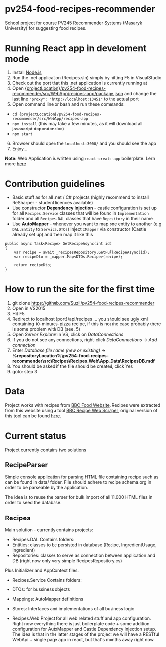 # pv254-food-recipes-recommender
School project for course PV245 Recommender Systems (Masaryk University) for suggesting food recipes.

# Running React app in develoment mode
1. Install [Node.js](https://nodejs.org/en/download/)
2. Run the .net application (Recipes.sln) simply by hitting F5 in VisualStudio
3. Check out the port that this .net application is currently running at
4. Open [{projectLocation}/pv254-food-recipes-recommender/src/WebApp/recipes-app/package.json](https://github.com/Suzii/pv254-food-recipes-recommender/blob/master/src/WebApp/recipes-app/package.json) and change the last line `"proxy": "http://localhost:13451"` to the actual port
5. Open command line or bash and run these commands:
 - `cd {projectLocation}/pv254-food-recipes-recommender/src/WebApp/recipes-app`
 - `npm install` (this may take a few minutes, as it will download all javascript dependencies)
 - `npm start`
6. Browser should open the `localhost:3000/` and you should see the app
7. Enjoy...

**Note:**  Web Application is written using `react-create-app` boilerplate. Lern more [here](https://github.com/facebookincubator/create-react-app)

# Contribution guidelines
 - Basic stuff as for all .net / C# projects (highly recommend to install ReSharper - student licences available)
 - Use constructor **Dependency Injection** - castle configuration is set up for all `Recipes.Service` classes that will be found in `Implementation` folder and all `Recipes.DAL` classes that have `Repository` in their name
 - Use **AutoMapper** - whenever you want to map one entity to another (e.g `DAL.Entity` to `Service.DTOs`) inject `IMapper` via constructor (Castle already set up) and then map it like this
```
public async Task<Recipe> GetRecipeAsync(int id)
{
    var recipe = await _recipesRepository.GetFullRecipeAsync(id);
    var recipeDto = _mapper.Map<DTOs.Recipe>(recipe);

    return recipeDto;
}
```

# How to run the site for the first time
1. git clone https://github.com/Suzii/pv254-food-recipes-recommender
2. Open in VS2015
3. Hit F5
4. Redirect to localhost:{port}/api/recipes ... you should see ugly xml containing 10-minutes-pizza recipe, if this is not the case probably there is some problem with DB (see. 5)
5. Open *Server Explorer* in VS, click on *DataConnections*
6. If you do not see any connections, right-click *DataConnections* -> *Add connection*
7. Enter *Database file name (new or existing)* -> **%repositoryLocation%\pv254-food-recipes-recommender\src\Recipes\Recipes.Web\App_Data\RecipesDB.mdf**
8. You should be asked if the file should be created, click Yes
9. goto: step 3

# Data
Project works with recipes from [BBC Food Website](http://www.bbc.co.uk/food/recipes). Recipes were extracted from this website using a tool [BBC Recipe Web Scraper](https://github.com/xvitovs1/BBC-Recipe-Web-Scraper), original version of this tool can be found [here](https://github.com/Thomas-Rudge/BBC-Recipe-Web-Scraper).

# Current status
Project currently contains two solutions
## RecipeParser
Simple console application for parsing HTML file containing recipe such as can be found in data/ folder. 
File should adhere to recipe schema.org in order to be parseable by the application.

The idea is to reuse the parser for bulk import of all 11.000 HTML files in order to seed the database.

## Recipes
Main solution - currently contains projects:

 - Recipes.DAL
Contains folders:
  - Entities:  classes to be persisted in database (Recipe, IngredientUsage, Ingredient)
  - Repositories: classes to serve as connection between application and DB (right now only very simple RecipesRepository.cs)

Plus Initializer and AppContext files.

 - Recipes.Service
Contains folders:
  - DTOs: for bussiness objects
  - Mappings: AutoMapper definitions
  - Stores: Interfaces and implementations of all business logic
 
 - Recipes.Web
Project for all web related stuff and app configuration.
Right now everything there is just boilerplate code + some addition configuration for AutoMapper and Castle Dependency Injection setup.
The idea is that in the latter stages of the project we will have a RESTful WebApi + single page app in react, but that's months away right now.
